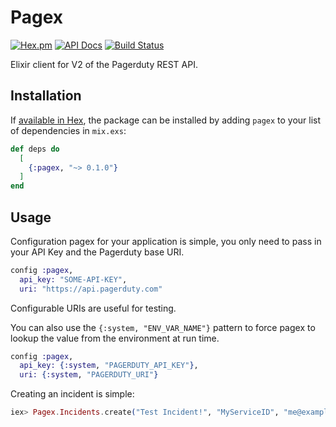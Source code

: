 # Pagex

[![Hex.pm](https://img.shields.io/hexpm/v/pagex.svg)](https://hex.pm/packages/pagex) [![API Docs](https://img.shields.io/badge/api-docs-yellow.svg?style=flat)](http://hexdocs.pm/pagex/) [![Build Status](https://travis-ci.org/connorjacobsen/pagex.svg?branch=master)](https://travis-ci.org/connorjacobsen/pagex)

Elixir client for V2 of the Pagerduty REST API.

## Installation

If [available in Hex](https://hex.pm/docs/publish), the package can be installed
by adding `pagex` to your list of dependencies in `mix.exs`:

```elixir
def deps do
  [
    {:pagex, "~> 0.1.0"}
  ]
end
```

## Usage

Configuration pagex for your application is simple, you only need to pass in your API Key and the Pagerduty base URI.

```elixir
config :pagex,
  api_key: "SOME-API-KEY",
  uri: "https://api.pagerduty.com"
```

Configurable URIs are useful for testing.

You can also use the `{:system, "ENV_VAR_NAME"}` pattern to force pagex to lookup the value from the environment at run time.

```elixir
config :pagex,
  api_key: {:system, "PAGERDUTY_API_KEY"},
  uri: {:system, "PAGERDUTY_URI"}
```

Creating an incident is simple:

```elixir
iex> Pagex.Incidents.create("Test Incident!", "MyServiceID", "me@example.org)
```
